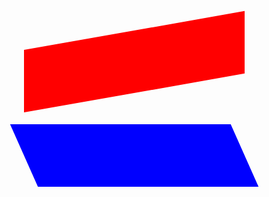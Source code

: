 <!--Use the CSS Transform Property skewY to Skew an Element Along the Y-Axis
Given that the skewX() function skews the selected element along the X-axis by a given degree, it is no surprise that the skewY() property skews an element along the Y (vertical) axis.

Skew the element with the id of top -10 degrees along the Y-axis by using the transform property.-->

<style>
  div {
    width: 70%;
    height: 100px;
    margin: 50px auto;
  }
  #top {
    background-color: red;
    transform: skewY(-10deg);
  }
  #bottom {
    background-color: blue;
    transform: skewX(24deg);
  }
</style>

<div id="top"></div>
<div id="bottom"></div>
